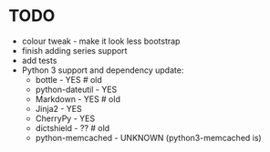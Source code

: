 # TODO

 * colour tweak - make it look less bootstrap
 * finish adding series support
 * add tests
 * Python 3 support and dependency update:
    * bottle - YES # old
    * python-dateutil - YES
    * Markdown - YES # old
    * Jinja2 - YES
    * CherryPy - YES
    * dictshield - ?? # old
    * python-memcached - UNKNOWN (python3-memcached is)
